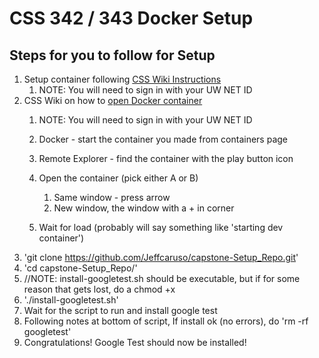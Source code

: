 # CSS 342 / 343 Docker Setup

## Steps for you to follow for Setup
1. Setup container following [CSS Wiki Instructions](https://csswiki.uwb.edu/css-linux-lab-docker-image/)
    1. NOTE: You will need to sign in with your UW NET ID 
1. CSS Wiki on how to [open Docker container](https://csswiki.uwb.edu/attach-vscode-to-csslab-docker-container/)
    1. NOTE: You will need to sign in with your UW NET ID 
    1. Docker - start the container you made from containers page
    1. Remote Explorer - find the container with the play button icon
    1. Open the container (pick either A or B)
        1. Same window - press arrow
        1. New window, the window with a + in corner
   
    1. Wait for load (probably will say something like 'starting dev container')
1. 'git clone https://github.com/Jeffcaruso/capstone-Setup_Repo.git'
1. 'cd capstone-Setup_Repo/'
1. //NOTE: install-googletest.sh should be executable, but if for some reason that gets lost, do a chmod +x
1. './install-googletest.sh'
1. Wait for the script to run and install google test
1. Following notes at bottom of script, If install ok (no errors), do 'rm -rf googletest'
1. Congratulations! Google Test should now be installed!
